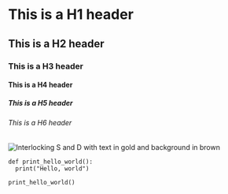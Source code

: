 # This is a H1 header
## This is a H2 header
### This is a H3 header
#### This is a H4 header
##### This is a H5 header
###### This is a H6 header

![Interlocking S and D with text in gold and background in brown](https://upload.wikimedia.org/wikipedia/commons/thumb/c/cb/San_Diego_Padres_%282020%29_cap_logo.svg/1024px-San_Diego_Padres_%282020%29_cap_logo.svg.png)

``` phython
def print_hello_world():
  print("Hello, world")

print_hello_world()
